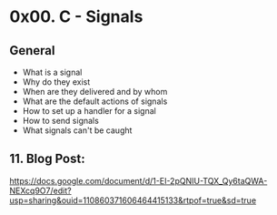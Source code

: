 # 0x00. C - Signals
## General
- What is a signal
- Why do they exist
- When are they delivered and by whom
- What are the default actions of signals
- How to set up a handler for a signal
- How to send signals
- What signals can't be caught

## 11. Blog Post:
https://docs.google.com/document/d/1-EI-2pQNIU-TQX_Qy6taQWA-NEXcq9O7/edit?usp=sharing&ouid=110860371606464415133&rtpof=true&sd=true